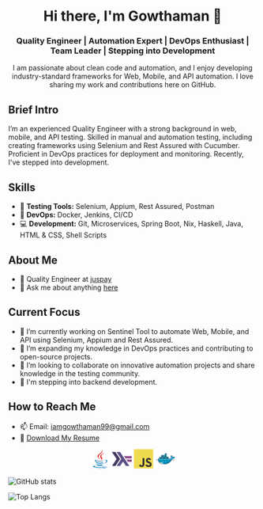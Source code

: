 <h1 align="center">Hi there, I'm Gowthaman 👋</h1>
<h3 align="center">Quality Engineer | Automation Expert | DevOps Enthusiast | Team Leader | Stepping into Development</h3>

<p align="center">I am passionate about clean code and automation, and I enjoy developing industry-standard frameworks for Web, Mobile, and API automation. I love sharing my work and contributions here on GitHub.</p>

## Brief Intro

I’m an experienced Quality Engineer with a strong background in web, mobile, and API testing. Skilled in manual and automation testing, including creating frameworks using Selenium and Rest Assured with Cucumber. Proficient in DevOps practices for deployment and monitoring. Recently, I've stepped into development.

## Skills

- 🧪 **Testing Tools:** Selenium, Appium, Rest Assured, Postman
- 🔧 **DevOps:** Docker, Jenkins, CI/CD
- 💻 **Development:** Git, Microservices, Spring Boot, Nix, Haskell, Java, HTML & CSS, Shell Scripts

## About Me

- 💼 Quality Engineer at [juspay](https://github.com/juspay)
- 💬 Ask me about anything [here](https://github.com/iamgowthaman/iamgowthaman/issues)

## Current Focus

- 🔭 I’m currently working on Sentinel Tool to automate Web, Mobile, and API using Selenium, Appium and Rest Assured.
- 🌱 I’m expanding my knowledge in DevOps practices and contributing to open-source projects.
- 👯 I’m looking to collaborate on innovative automation projects and share knowledge in the testing community.
- 🚀 I'm stepping into backend development.

## How to Reach Me

- 📫 Email: iamgowthaman99@gmail.com
- 📝 [Download My Resume](https://github.com/iamgowthaman/iamgowthaman/blob/main/Resume.pdf)

<p align="center">
  <img src="https://raw.githubusercontent.com/devicons/devicon/master/icons/java/java-original.svg" alt="Java" width="40" height="40"/>
  <img src="https://raw.githubusercontent.com/devicons/devicon/master/icons/haskell/haskell-original.svg" alt="Haskell" width="40" height="40"/>
  <img src="https://raw.githubusercontent.com/devicons/devicon/master/icons/javascript/javascript-original.svg" alt="JavaScript" width="40" height="40"/>
  <img src="https://raw.githubusercontent.com/devicons/devicon/master/icons/docker/docker-original.svg" alt="Docker" width="40" height="40"/>
</p>

![GitHub stats](https://github-readme-stats.vercel.app/api?username=iamgowthaman&show_icons=true)  

![Top Langs](https://github-readme-stats.vercel.app/api/top-langs/?username=iamgowthaman&layout=compact)